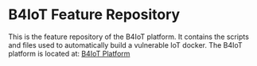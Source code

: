 # B4IoT Feature Repository
This is the feature repository of the B4IoT platform.
It contains the scripts and files used to automatically build a vulnerable IoT docker.
The B4IoT platform is located at: [B4IoT Platform](https://anonymous.4open.science/r/BenchmarkLogic-C6BF/Readme.md)

